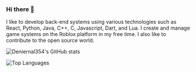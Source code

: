 ### Hi there 👋

I like to develop back-end systems using various technologies such as React, Python, Java, C++, C, Javascript, Dart, and Lua.
I create and manage game systems on the Roblox platform in my free time.
I also like to contribute to the open source world.

![Deniernal354's GitHub stats](https://github-readme-stats-gray-eight-32.vercel.app/api?username=Deniernal354&count_private=true&show_icons=true&theme=vue)

![Top Languages](https://github-readme-stats-gray-eight-32.vercel.app/api/top-langs/?username=Deniernal354&layout=compact,github-readme-stats&theme=vue)

<!--
**Deniernal354/Deniernal354** is a ✨ _special_ ✨ repository because its `README.md` (this file) appears on your GitHub profile.

Here are some ideas to get you started:

- 🔭 I’m currently working on ...
- 🌱 I’m currently learning ...
- 👯 I’m looking to collaborate on ...
- 🤔 I’m looking for help with ...
- 💬 Ask me about ...
- 📫 How to reach me: ...
- 😄 Pronouns: ...
- ⚡ Fun fact: ...
-->
